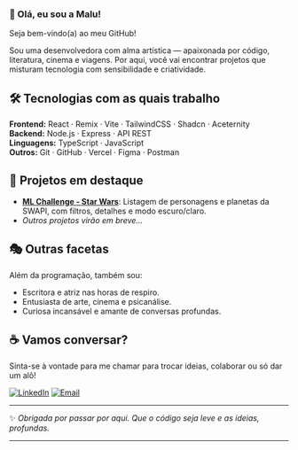 ### 👋 Olá, eu sou a Malu!

Seja bem-vindo(a) ao meu GitHub!

Sou uma desenvolvedora com alma artística — apaixonada por código, literatura, cinema e viagens. Por aqui, você vai encontrar projetos que misturam tecnologia com sensibilidade e criatividade.

## 🛠️ Tecnologias com as quais trabalho
**Frontend:** React · Remix · Vite · TailwindCSS · Shadcn · Aceternity  
**Backend:** Node.js · Express · API REST  
**Linguagens:** TypeScript · JavaScript  
**Outros:** Git · GitHub · Vercel · Figma · Postman

## 🌌 Projetos em destaque
- [**ML Challenge - Star Wars**](https://ml-challenge-beta.vercel.app): Listagem de personagens e planetas da SWAPI, com filtros, detalhes e modo escuro/claro.
- *Outros projetos virão em breve...*

## 🎭 Outras facetas
Além da programação, também sou:
- Escritora e atriz nas horas de respiro.
- Entusiasta de arte, cinema e psicanálise.
- Curiosa incansável e amante de conversas profundas.

## ☕ Vamos conversar?
Sinta-se à vontade para me chamar para trocar ideias, colaborar ou só dar um alô!

[![LinkedIn](https://img.shields.io/badge/LinkedIn-blue?style=flat&logo=linkedin)](https://www.linkedin.com/in/mluiza-vcr)
[![Email](https://img.shields.io/badge/Email-mar%C3%A9@exemplo.com-red?style=flat&logo=gmail)](mailto:mluiza.vcr@gmail.com)

---

✨ *Obrigada por passar por aqui. Que o código seja leve e as ideias, profundas.*
  
---

